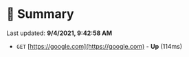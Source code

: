 # 📖 Summary
Last updated: **9/4/2021, 9:42:58 AM**

- `GET` [https://google.com](https://google.com) - **Up** (114ms)

